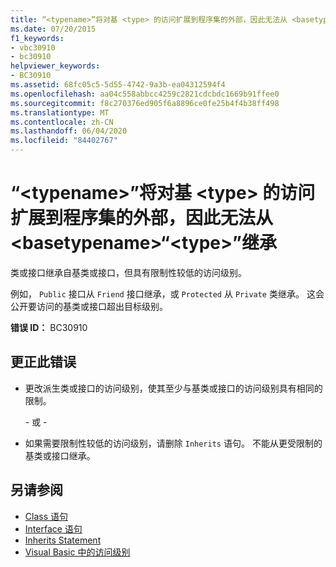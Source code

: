 ```yaml
---
title: “<typename>”将对基 <type> 的访问扩展到程序集的外部，因此无法从 <basetypename>“<type>”继承
ms.date: 07/20/2015
f1_keywords:
- vbc30910
- bc30910
helpviewer_keywords:
- BC30910
ms.assetid: 68fc05c5-5d55-4742-9a3b-ea04312594f4
ms.openlocfilehash: aa04c558abbcc4259c2821cdcbdc1669b91ffee0
ms.sourcegitcommit: f8c270376ed905f6a8896ce0fe25b4f4b38ff498
ms.translationtype: MT
ms.contentlocale: zh-CN
ms.lasthandoff: 06/04/2020
ms.locfileid: "84402767"
---
```

# <a name="typename-cannot-inherit-from-type-basetypename-because-it-expands-the-access-of-the-base-type-outside-the-assembly"></a>“\<typename>”将对基 \<type> 的访问扩展到程序集的外部，因此无法从 \<basetypename>“\<type>”继承
类或接口继承自基类或接口，但具有限制性较低的访问级别。  
  
 例如， `Public` 接口从 `Friend` 接口继承，或 `Protected` 从 `Private` 类继承。 这会公开要访问的基类或接口超出目标级别。  
  
 **错误 ID：** BC30910  
  
## <a name="to-correct-this-error"></a>更正此错误  
  
- 更改派生类或接口的访问级别，使其至少与基类或接口的访问级别具有相同的限制。  
  
     \- 或 -  
  
- 如果需要限制性较低的访问级别，请删除 `Inherits` 语句。 不能从更受限制的基类或接口继承。  
  
## <a name="see-also"></a>另请参阅

- [Class 语句](../statements/class-statement.md)
- [Interface 语句](../statements/interface-statement.md)
- [Inherits Statement](../statements/inherits-statement.md)
- [Visual Basic 中的访问级别](../../programming-guide/language-features/declared-elements/access-levels.md)
